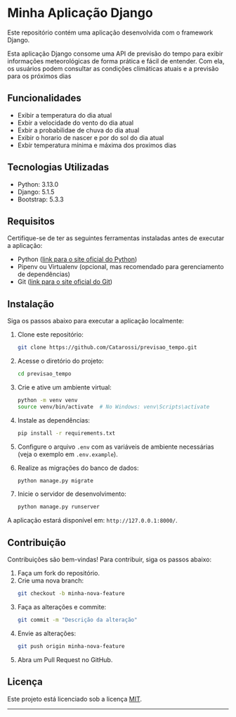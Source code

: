 # Minha Aplicação Django

Este repositório contém uma aplicação desenvolvida com o framework Django.

Esta aplicação Django consome uma API de previsão do tempo para exibir informações meteorológicas
de forma prática e fácil de entender. Com ela, os usuários podem consultar as condições climáticas atuais
e a previsão para os próximos dias

## Funcionalidades

- Exibir a temperatura do dia atual
- Exbir a velocidade do vento do dia atual
- Exbir a probabilidae de chuva do dia atual
- Exibir o horario de nascer e por do sol do dia atual
- Exbir temperatura mínima e máxima dos proximos dias

## Tecnologias Utilizadas

- Python: 3.13.0
- Django: 5.1.5
- Bootstrap: 5.3.3

## Requisitos

Certifique-se de ter as seguintes ferramentas instaladas antes de executar a aplicação:

- Python ([link para o site oficial do Python](https://www.python.org/))
- Pipenv ou Virtualenv (opcional, mas recomendado para gerenciamento de dependências)
- Git ([link para o site oficial do Git](https://git-scm.com/))

## Instalação

Siga os passos abaixo para executar a aplicação localmente:

1. Clone este repositório:
   ```bash
   git clone https://github.com/Catarossi/previsao_tempo.git
   ```
2. Acesse o diretório do projeto:
   ```bash
   cd previsao_tempo
   ```
3. Crie e ative um ambiente virtual:
   ```bash
   python -m venv venv
   source venv/bin/activate  # No Windows: venv\Scripts\activate
   ```
4. Instale as dependências:
   ```bash
   pip install -r requirements.txt
   ```
5. Configure o arquivo `.env` com as variáveis de ambiente necessárias (veja o exemplo em `.env.example`).

6. Realize as migrações do banco de dados:
   ```bash
   python manage.py migrate
   ```
7. Inicie o servidor de desenvolvimento:
   ```bash
   python manage.py runserver
   ```

A aplicação estará disponível em: `http://127.0.0.1:8000/`.

## Contribuição

Contribuições são bem-vindas! Para contribuir, siga os passos abaixo:

1. Faça um fork do repositório.
2. Crie uma nova branch:
   ```bash
   git checkout -b minha-nova-feature
   ```
3. Faça as alterações e commite:
   ```bash
   git commit -m "Descrição da alteração"
   ```
4. Envie as alterações:
   ```bash
   git push origin minha-nova-feature
   ```
5. Abra um Pull Request no GitHub.

## Licença

Este projeto está licenciado sob a licença [MIT](LICENSE).

---
